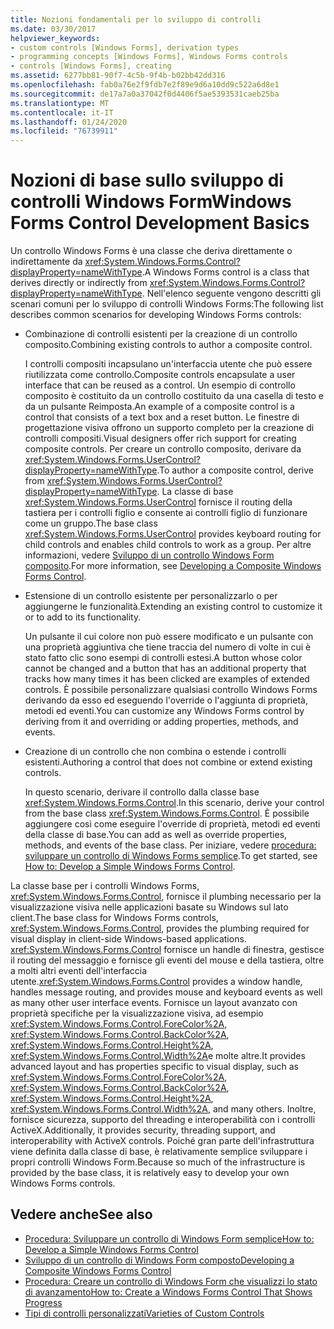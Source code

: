 ```yaml
---
title: Nozioni fondamentali per lo sviluppo di controlli
ms.date: 03/30/2017
helpviewer_keywords:
- custom controls [Windows Forms], derivation types
- programming concepts [Windows Forms], Windows Forms controls
- controls [Windows Forms], creating
ms.assetid: 6277bb81-90f7-4c5b-9f4b-b02bb42dd316
ms.openlocfilehash: fab0a76e2f9fdb7e2f89e9d6a10dd9c522a6d8e1
ms.sourcegitcommit: de17a7a0a37042f0d4406f5ae5393531caeb25ba
ms.translationtype: MT
ms.contentlocale: it-IT
ms.lasthandoff: 01/24/2020
ms.locfileid: "76739911"
---
```

# <a name="windows-forms-control-development-basics"></a><span data-ttu-id="edb51-102">Nozioni di base sullo sviluppo di controlli Windows Form</span><span class="sxs-lookup"><span data-stu-id="edb51-102">Windows Forms Control Development Basics</span></span>
<span data-ttu-id="edb51-103">Un controllo Windows Forms è una classe che deriva direttamente o indirettamente da <xref:System.Windows.Forms.Control?displayProperty=nameWithType>.</span><span class="sxs-lookup"><span data-stu-id="edb51-103">A Windows Forms control is a class that derives directly or indirectly from <xref:System.Windows.Forms.Control?displayProperty=nameWithType>.</span></span> <span data-ttu-id="edb51-104">Nell'elenco seguente vengono descritti gli scenari comuni per lo sviluppo di controlli Windows Forms:</span><span class="sxs-lookup"><span data-stu-id="edb51-104">The following list describes common scenarios for developing Windows Forms controls:</span></span>  
  
- <span data-ttu-id="edb51-105">Combinazione di controlli esistenti per la creazione di un controllo composito.</span><span class="sxs-lookup"><span data-stu-id="edb51-105">Combining existing controls to author a composite control.</span></span>  
  
     <span data-ttu-id="edb51-106">I controlli compositi incapsulano un'interfaccia utente che può essere riutilizzata come controllo.</span><span class="sxs-lookup"><span data-stu-id="edb51-106">Composite controls encapsulate a user interface that can be reused as a control.</span></span> <span data-ttu-id="edb51-107">Un esempio di controllo composito è costituito da un controllo costituito da una casella di testo e da un pulsante Reimposta.</span><span class="sxs-lookup"><span data-stu-id="edb51-107">An example of a composite control is a control that consists of a text box and a reset button.</span></span> <span data-ttu-id="edb51-108">Le finestre di progettazione visiva offrono un supporto completo per la creazione di controlli compositi.</span><span class="sxs-lookup"><span data-stu-id="edb51-108">Visual designers offer rich support for creating composite controls.</span></span> <span data-ttu-id="edb51-109">Per creare un controllo composito, derivare da <xref:System.Windows.Forms.UserControl?displayProperty=nameWithType>.</span><span class="sxs-lookup"><span data-stu-id="edb51-109">To author a composite control, derive from <xref:System.Windows.Forms.UserControl?displayProperty=nameWithType>.</span></span> <span data-ttu-id="edb51-110">La classe di base <xref:System.Windows.Forms.UserControl> fornisce il routing della tastiera per i controlli figlio e consente ai controlli figlio di funzionare come un gruppo.</span><span class="sxs-lookup"><span data-stu-id="edb51-110">The base class <xref:System.Windows.Forms.UserControl> provides keyboard routing for child controls and enables child controls to work as a group.</span></span> <span data-ttu-id="edb51-111">Per altre informazioni, vedere [Sviluppo di un controllo Windows Form composito](developing-a-composite-windows-forms-control.md).</span><span class="sxs-lookup"><span data-stu-id="edb51-111">For more information, see [Developing a Composite Windows Forms Control](developing-a-composite-windows-forms-control.md).</span></span>  
  
- <span data-ttu-id="edb51-112">Estensione di un controllo esistente per personalizzarlo o per aggiungerne le funzionalità.</span><span class="sxs-lookup"><span data-stu-id="edb51-112">Extending an existing control to customize it or to add to its functionality.</span></span>  
  
     <span data-ttu-id="edb51-113">Un pulsante il cui colore non può essere modificato e un pulsante con una proprietà aggiuntiva che tiene traccia del numero di volte in cui è stato fatto clic sono esempi di controlli estesi.</span><span class="sxs-lookup"><span data-stu-id="edb51-113">A button whose color cannot be changed and a button that has an additional property that tracks how many times it has been clicked are examples of extended controls.</span></span> <span data-ttu-id="edb51-114">È possibile personalizzare qualsiasi controllo Windows Forms derivando da esso ed eseguendo l'override o l'aggiunta di proprietà, metodi ed eventi.</span><span class="sxs-lookup"><span data-stu-id="edb51-114">You can customize any Windows Forms control by deriving from it and overriding or adding properties, methods, and events.</span></span>  
  
- <span data-ttu-id="edb51-115">Creazione di un controllo che non combina o estende i controlli esistenti.</span><span class="sxs-lookup"><span data-stu-id="edb51-115">Authoring a control that does not combine or extend existing controls.</span></span>  
  
     <span data-ttu-id="edb51-116">In questo scenario, derivare il controllo dalla classe base <xref:System.Windows.Forms.Control>.</span><span class="sxs-lookup"><span data-stu-id="edb51-116">In this scenario, derive your control from the base class <xref:System.Windows.Forms.Control>.</span></span> <span data-ttu-id="edb51-117">È possibile aggiungere così come eseguire l'override di proprietà, metodi ed eventi della classe di base.</span><span class="sxs-lookup"><span data-stu-id="edb51-117">You can add as well as override properties, methods, and events of the base class.</span></span> <span data-ttu-id="edb51-118">Per iniziare, vedere [procedura: sviluppare un controllo di Windows Forms semplice](how-to-develop-a-simple-windows-forms-control.md).</span><span class="sxs-lookup"><span data-stu-id="edb51-118">To get started, see [How to: Develop a Simple Windows Forms Control](how-to-develop-a-simple-windows-forms-control.md).</span></span>  
  
 <span data-ttu-id="edb51-119">La classe base per i controlli Windows Forms, <xref:System.Windows.Forms.Control>, fornisce il plumbing necessario per la visualizzazione visiva nelle applicazioni basate su Windows sul lato client.</span><span class="sxs-lookup"><span data-stu-id="edb51-119">The base class for Windows Forms controls, <xref:System.Windows.Forms.Control>, provides the plumbing required for visual display in client-side Windows-based applications.</span></span> <span data-ttu-id="edb51-120"><xref:System.Windows.Forms.Control> fornisce un handle di finestra, gestisce il routing del messaggio e fornisce gli eventi del mouse e della tastiera, oltre a molti altri eventi dell'interfaccia utente.</span><span class="sxs-lookup"><span data-stu-id="edb51-120"><xref:System.Windows.Forms.Control> provides a window handle, handles message routing, and provides mouse and keyboard events as well as many other user interface events.</span></span> <span data-ttu-id="edb51-121">Fornisce un layout avanzato con proprietà specifiche per la visualizzazione visiva, ad esempio <xref:System.Windows.Forms.Control.ForeColor%2A>, <xref:System.Windows.Forms.Control.BackColor%2A>, <xref:System.Windows.Forms.Control.Height%2A>, <xref:System.Windows.Forms.Control.Width%2A>e molte altre.</span><span class="sxs-lookup"><span data-stu-id="edb51-121">It provides advanced layout and has properties specific to visual display, such as <xref:System.Windows.Forms.Control.ForeColor%2A>, <xref:System.Windows.Forms.Control.BackColor%2A>, <xref:System.Windows.Forms.Control.Height%2A>, <xref:System.Windows.Forms.Control.Width%2A>, and many others.</span></span> <span data-ttu-id="edb51-122">Inoltre, fornisce sicurezza, supporto del threading e interoperabilità con i controlli ActiveX.</span><span class="sxs-lookup"><span data-stu-id="edb51-122">Additionally, it provides security, threading support, and interoperability with ActiveX controls.</span></span> <span data-ttu-id="edb51-123">Poiché gran parte dell'infrastruttura viene definita dalla classe di base, è relativamente semplice sviluppare i propri controlli Windows Form.</span><span class="sxs-lookup"><span data-stu-id="edb51-123">Because so much of the infrastructure is provided by the base class, it is relatively easy to develop your own Windows Forms controls.</span></span>  
  
## <a name="see-also"></a><span data-ttu-id="edb51-124">Vedere anche</span><span class="sxs-lookup"><span data-stu-id="edb51-124">See also</span></span>

- [<span data-ttu-id="edb51-125">Procedura: Sviluppare un controllo di Windows Form semplice</span><span class="sxs-lookup"><span data-stu-id="edb51-125">How to: Develop a Simple Windows Forms Control</span></span>](how-to-develop-a-simple-windows-forms-control.md)
- [<span data-ttu-id="edb51-126">Sviluppo di un controllo di Windows Form composto</span><span class="sxs-lookup"><span data-stu-id="edb51-126">Developing a Composite Windows Forms Control</span></span>](developing-a-composite-windows-forms-control.md)
- [<span data-ttu-id="edb51-127">Procedura: Creare un controllo di Windows Form che visualizzi lo stato di avanzamento</span><span class="sxs-lookup"><span data-stu-id="edb51-127">How to: Create a Windows Forms Control That Shows Progress</span></span>](how-to-create-a-windows-forms-control-that-shows-progress.md)
- [<span data-ttu-id="edb51-128">Tipi di controlli personalizzati</span><span class="sxs-lookup"><span data-stu-id="edb51-128">Varieties of Custom Controls</span></span>](varieties-of-custom-controls.md)
